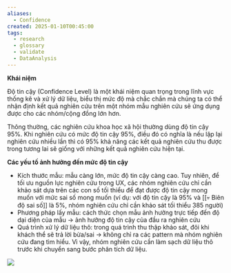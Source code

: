 ```yaml
---
aliases:
  - Confidence
created: 2025-01-10T00:45:00
tags:
  - research
  - glossary
  - validate
  - DataAnalysis
---
```

**Khái niệm**

Độ tin cậy (Confidence Level) là một khái niệm quan trọng trong lĩnh vực thống kê và xử lý dữ liệu, biểu thị mức độ mà chắc chắn mà chúng ta có thể nhận định kết quả nghiên cứu trên một nhóm mẫu nghiên cứu sẽ ứng dụng được cho các nhóm/cộng đồng lớn hơn.

Thông thường, các nghiên cứu khoa học xã hội thường dùng độ tin cậy 95%. Khi nghiên cứu có mức độ tin cậy 95%, điều đó có nghĩa là nếu lặp lại nghiên cứu nhiều lần thì có 95% khả năng các kết quả nghiên cứu thu được trong tương lai sẽ giống với những kết quả nghiên cứu hiện tại.

**Các yếu tố ảnh hưởng đến mức độ tin cậy**  
- Kích thước mẫu: mẫu càng lớn, mức độ tin cậy càng cao. Tuy nhiên, để tối ưu nguồn lực nghiên cứu trong UX, các nhóm nghiên cứu chỉ cần khảo sát dựa trên các con số tối thiểu để đạt được độ tin cậy mong muốn với mức sai số mong muốn (ví dụ: với độ tin cậy là 95% và [[💀 Biên độ sai số]] là 5%, nhóm nghiên cứu chỉ cần khảo sát tối thiểu 385 người)  
- Phương pháp lấy mẫu: cách thức chọn mẫu ảnh hưởng trực tiếp đến độ dại diện của mẫu -> ảnh hưởng độ tin cậy của đầu ra nghiên cứu  
- Quá trình xử lý dữ liệu thô: trong quá trình thu thập khảo sát, đôi khi khách thể sẽ trả lời bừa/sai -> không chỉ ra các pattern mà nhóm nghiên cứu đang tìm hiểu. Vì vậy, nhóm nghiên cứu cần làm sạch dữ liệu thô trước khi chuyển sang bước phân tích dữ liệu.

![](https://i.imgur.com/0UQD5go.png)